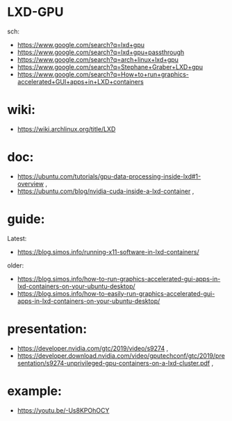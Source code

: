 # LXD-GPU
sch:
- https://www.google.com/search?q=lxd+gpu
- https://www.google.com/search?q=lxd+gpu+passthrough
- https://www.google.com/search?q=arch+linux+lxd+gpu
- https://www.google.com/search?q=Stephane+Graber+LXD+gpu
- https://www.google.com/search?q=How+to+run+graphics-accelerated+GUI+apps+in+LXD+containers

# wiki:
- https://wiki.archlinux.org/title/LXD

# doc:
- https://ubuntu.com/tutorials/gpu-data-processing-inside-lxd#1-overview ,
- https://ubuntu.com/blog/nvidia-cuda-inside-a-lxd-container ,

# guide:
Latest:
- https://blog.simos.info/running-x11-software-in-lxd-containers/

older:
- https://blog.simos.info/how-to-run-graphics-accelerated-gui-apps-in-lxd-containers-on-your-ubuntu-desktop/
- https://blog.simos.info/how-to-easily-run-graphics-accelerated-gui-apps-in-lxd-containers-on-your-ubuntu-desktop/

# presentation:
- https://developer.nvidia.com/gtc/2019/video/s9274 ,
- https://developer.download.nvidia.com/video/gputechconf/gtc/2019/presentation/s9274-unprivileged-gpu-containers-on-a-lxd-cluster.pdf , 

# example:
- https://youtu.be/-Us8KPOhOCY
